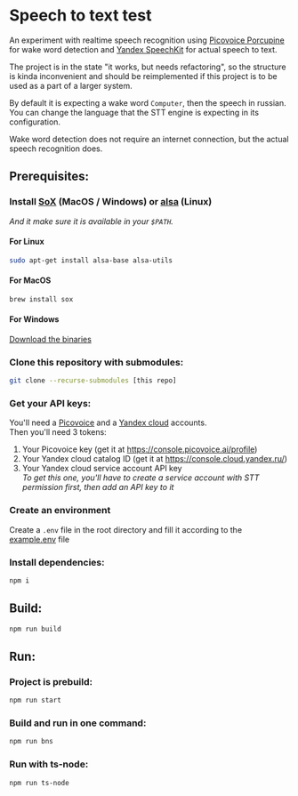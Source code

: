 # Speech to text test

An experiment with realtime speech recognition
using [Picovoice Porcupine](https://picovoice.ai/platform/porcupine/)
for wake word detection and
[Yandex SpeechKit](https://cloud.yandex.com/en-ru/services/speechkit)
for actual speech to text.

The project is in the state "it works, but needs refactoring",
so the structure is kinda inconvenient and should be reimplemented
if this project is to be used as a part of a larger system.

By default it is expecting a wake word `Computer`, then
the speech in russian. You can change the language that the
STT engine is expecting in its configuration.

Wake word detection does not require an internet connection,
but the actual speech recognition does.

## Prerequisites:

### Install [SoX](http://sox.sourceforge.net/) (MacOS / Windows) or [alsa](alsa-project.org) (Linux)
*And it make sure it is available in your `$PATH`.*

#### For Linux
```bash
sudo apt-get install alsa-base alsa-utils
```

#### For MacOS
``` bash
brew install sox
```

#### For Windows
[Download the binaries](http://sourceforge.net/projects/sox/files/latest/download)



### Clone this repository with submodules:
```bash
git clone --recurse-submodules [this repo]
```


### Get your API keys:
You'll need a [Picovoice](https://picovoice.ai) and
a [Yandex cloud](https://cloud.yandex.com/en-ru/)
accounts. \
Then you'll need 3 tokens:
1. Your Picovoice key (get it at https://console.picovoice.ai/profile)
1. Your Yandex cloud catalog ID (get it at https://console.cloud.yandex.ru/)
1. Your Yandex cloud service account API key \
    *To get this one, you'll have to create a service account with STT permission first, 
    then add an API key to it*


### Create an environment
Create a `.env` file in the root directory and fill it
according to the [example.env](./example.env) file


### Install dependencies:
```bash
npm i
```


## Build:
```bash
npm run build
```


## Run:

### Project is prebuild:
```bash
npm run start
```

### Build and run in one command:
```bash
npm run bns
```

### Run with ts-node:
```bash
npm run ts-node
```
